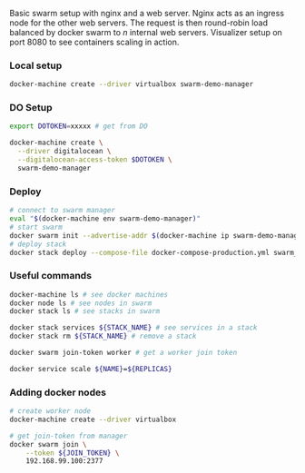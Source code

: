 Basic swarm setup with nginx and a web server. Nginx acts as an ingress node for the other web servers. The request is then round-robin load balanced by docker swarm to *n* internal web servers. Visualizer setup on port 8080 to see containers scaling in action.

### Local setup

```bash
docker-machine create --driver virtualbox swarm-demo-manager
```

### DO Setup
```bash
export DOTOKEN=xxxxx # get from DO

docker-machine create \
  --driver digitalocean \
  --digitalocean-access-token $DOTOKEN \
  swarm-demo-manager
```

### Deploy
```bash
# connect to swarm manager
eval "$(docker-machine env swarm-demo-manager)"
# start swarm
docker swarm init --advertise-addr $(docker-machine ip swarm-demo-manager)
# deploy stack
docker stack deploy --compose-file docker-compose-production.yml swarm_demo
```

### Useful commands
```bash
docker-machine ls # see docker machines
docker node ls # see nodes in swarm
docker stack ls # see stacks in swarm

docker stack services ${STACK_NAME} # see services in a stack
docker stack rm ${STACK_NAME} # remove a stack

docker swarm join-token worker # get a worker join token

docker service scale ${NAME}=${REPLICAS}
```

### Adding docker nodes
```bash
# create worker node
docker-machine create --driver virtualbox

# get join-token from manager
docker swarm join \
    --token ${JOIN_TOKEN} \
    192.168.99.100:2377
```
